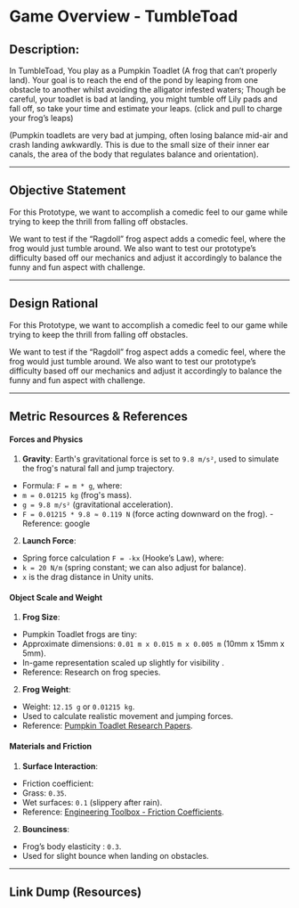 # Game Overview - TumbleToad

## Description:

In TumbleToad, You play as a Pumpkin Toadlet (A frog that can’t properly land). Your goal is to reach the end of the pond by leaping from one obstacle to another whilst avoiding the alligator infested waters; Though be careful, your toadlet is bad at landing, you might tumble off Lily pads and fall off, so take your time and estimate your leaps.
(click and pull to charge your frog’s leaps)

(Pumpkin toadlets are very bad at jumping, often losing balance mid-air and crash landing awkwardly. This is due to the small size of their inner ear canals, the area of the body that regulates balance and orientation).

---

## Objective Statement

For this Prototype, we want to accomplish a comedic feel to our game while trying to keep the thrill from falling off obstacles. 

We want to test if the “Ragdoll” frog aspect adds a comedic feel, where the frog would just tumble around. We also want to test our prototype’s difficulty based off our mechanics and adjust it accordingly to balance the funny and fun aspect with challenge.

---

## Design Rational

For this Prototype, we want to accomplish a comedic feel to our game while trying to keep the thrill from falling off obstacles. 

We want to test if the “Ragdoll” frog aspect adds a comedic feel, where the frog would just tumble around. We also want to test our prototype’s difficulty based off our mechanics and adjust it accordingly to balance the funny and fun aspect with challenge.

---
## Metric Resources & References

#### Forces and Physics 

1. **Gravity**: Earth's gravitational force is set to `9.8 m/s²`, used to simulate the frog's natural fall and jump trajectory. 
-	Formula: `F = m * g`, where: 
-	`m = 0.01215 kg` (frog's mass). 
-	`g = 9.8 m/s²` (gravitational acceleration). 
-	`F = 0.01215 * 9.8 ≈ 0.119 N` (force acting downward on the frog).    - Reference: google 
  
2. **Launch Force**:  
-	Spring force calculation `F = -kx` (Hooke’s Law), where: 
-	`k = 20 N/m` (spring constant; we can also adjust for balance). 
-	`x` is the drag distance in Unity units. 
  
#### Object Scale and Weight 
1. **Frog Size**: 
-	Pumpkin Toadlet frogs are tiny: 
-	Approximate dimensions: `0.01 m x 0.015 m x 0.005 m` (10mm x 15mm x 5mm). 
-	In-game representation scaled up slightly for visibility . 
-	Reference: Research on frog species. 
  
2. **Frog Weight**: 
-	Weight: `12.15 g` or `0.01215 kg`. 
-	Used to calculate realistic movement and jumping forces. 
-	Reference: [Pumpkin Toadlet Research Papers](https://worldspecies.org/ntaxa/960910). 
  
#### Materials and Friction 
1. **Surface Interaction**: 
-	Friction coefficient: 
-	Grass: `0.35`. 
-	Wet surfaces: `0.1` (slippery after rain). 
-	Reference: [Engineering Toolbox - Friction Coefficients](https://www.engineeringtoolbox.com). 
  
2. **Bounciness**: 
-	Frog’s body elasticity : `0.3`. 
-	Used for slight bounce when landing on obstacles. 

---

## Link Dump (Resources)

